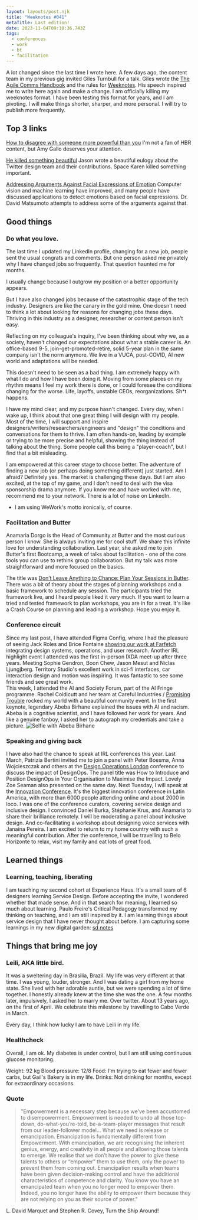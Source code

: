 ```yaml
---
layout: layouts/post.njk
title: "Weeknotes #041"
metaTitle: Last edition!
date: 2023-11-04T09:10:36.743Z
tags:
  - conferences
  - work
  - bt
  - facilitation
---
```

A lot changed since the last time I wrote here. A few days ago, the content team in my previous gig invited Giles Turnbull for a talk. Giles wrote the [The Agile Comms Handbook](https://defradigital.blog.gov.uk/a-guide-to-agile-communication/) and the rules for [Weeknotes](https://gilest.org/weeknotes-rules.html). His speech inspired me to write here again and make a change. I am officially killing my weeknotes format. I have been testing this format for years, and I am pivoting. I will make things shorter, sharper, and more personal. I will try to publish more frequently. 

## Top 3 links

[How to disagree with someone more powerful than you](https://hbr.org/2016/03/how-to-disagree-with-someone-more-powerful-than-you?utm_medium=social&utm_campaign=hbr&utm_source=facebook&tpcc=orgsocial_edit&fbclid=IwAR3gJugpn8ConDxq_MNY8YJyKmfOC1kxCS-biRqZCQqv854pdnet4ODSfU0_aem_Abhm3JSD7zKZLsNiatgW5n2agq0mF_h_Yfr4__jzJKXFV_Qnjby2urCfqyg7PvZbjXY)
I'm not a fan of HBR content, but Amy Gallo deserves your attention. 

[He killed something beautiful](https://www.fromjason.xyz/notebook/he-killed-something-beautiful/#ps-aia) 
Jason wrote a beautiful eulogy about the Twitter design team and their contributions. Space Karen killed something important.

[Addressing Arguments Against Facial Expressions of Emotion](https://www.humintell.com/2020/05/addressing-arguments-against-facial-expressions-of-emotion/)
Computer vision and machine learning have improved, and many people have discussed applications to detect emotions based on facial expressions. Dr. David Matsumoto attempts to address some of the arguments against that. 
  
## Good things

### Do what you love.

The last time I updated my LinkedIn profile, changing for a new job, people sent the usual congrats and comments. But one person asked me privately why I have changed jobs so frequently. That question haunted me for months. 

I usually change because I outgrow my position or a better opportunity appears. 

But I have also changed jobs because of the catastrophic stage of the tech industry. Designers are like the canary in the gold mine. One doesn't need to think a lot about looking for reasons for changing jobs these days. Thriving in this industry as a designer, researcher or content person isn't easy.  

Reflecting on my colleague's inquiry, I've been thinking about why we, as a society, haven't changed our expectations about what a stable career is. An office-based 9-5, join-get-promoted-retire, solid 5-year plan in the same company isn't the norm anymore. We live in a VUCA, post-COVID, AI new world and adaptations will be needed.    

This doesn't need to be seen as a bad thing. I am extremely happy with what I do and how I have been doing it. Moving from some places on my rhythm means I feel my work there is done, or I could foresee the conditions changing for the worse. Life, layoffs, unstable CEOs, reorganizations. Sh*t happens.       
 
I have my mind clear, and my purpose hasn't changed. Every day, when I wake up, I think about that one great thing I will design with my people. Most of the time, I will support and inspire designers/writers/researchers/engineers and "design" the conditions and conversations for them to thrive. I am often hands-on, leading by example or trying to be more precise and helpful, showing the thing instead of talking about the thing. Some people call this being a "player-coach", but I find that a bit misleading. 

I am empowered at this career stage to choose better. The adventure of finding a new job (or perhaps doing something different) just started. Am I afraid? Definitely yes. The market is challenging these days. But I am also excited, at the top of my game, and I don't need to deal with the visa sponsorship drama anymore. If you know me and have worked with me, recommend me to your network. There is a lot of noise on LinkedIn. 

* I am using WeWork's motto ironically, of course. 


### Facilitation and Butter

Anamaria Dorgo is the Head of Community at Butter and the most curious person I know. She is always inviting me for cool stuff. We share this infinite love for understanding collaboration. Last year, she asked me to join Butter's first Bootcamp, a week of talks about facilitation - one of the core tools you can use to rethink group collaboration. But my talk was more straightforward and more focused on the basics. 

The title was [Don’t Leave Anything to Chance: Plan Your Sessions in Butter](https://www.youtube.com/watch?v=WuXEMNW5jFg&t=785s). There was a bit of theory about the stages of planning workshops and a basic framework to schedule any session. The participants tried the framework live, and I heard people liked it very much. If you want to learn a tried and tested framework to plan workshops, you are in for a treat. It's like a Crash Course on planning and leading a workshop. Hope you enjoy it. 

### Conference circuit

Since my last post, I have attended Figma Config, where I had the pleasure of seeing Jack Roles and Brice Fontaine [showing our work at Farfetch](https://www.youtube.com/watch?v=QaocNHzy6lk) integrating design systems, operations, and user research.
Another IRL highlight event I attended was the first in-person IXDA meet-up after three years. Meeting Sophie Gendron, Boon Chew, Jason Mesut and Niclas Ljungjberg. Territory Studio's excellent work in sci-fi interfaces, car interaction design and motion was inspiring. It was fantastic to see some friends and see great work.  
This week, I attended the AI and Society Forum, part of the AI Fringe programme. Rachel Coldicutt and her team at Careful Industries / [Promising Trouble](https://www.promisingtrouble.net) rocked my world with a beautiful community event. In the first keynote, legendary Abeba Birhane explained the issues with AI and racism. Abeba is a cognitive scientist, and I have followed her work for years. And like a genuine fanboy, I asked her to autograph my credentials and take a picture.
![Selfie with Abeba Birhane](/images/me_abeba.jpeg "A photo with Abeba Birhane")


### Speaking and giving back

I have also had the chance to speak at IRL conferences this year. Last March, Patrizia Bertini invited me to join a panel with Peter Boesma, Anna Wojcieszczak and others at the [Design Operations London](https://www.henrystewartconferences.com/events/design-operations-london-2023) conference to discuss the impact of DesignOps. The panel title was How to Introduce and Position DesignOps in Your Organisation to Maximise the Impact. Lovely Zoe Seaman also presented on the same day. 
Next Tuesday, I will speak at the [Innovation Conference](https://semanadeinovacao.enap.gov.br/index.php/en/). It's the biggest innovation conference in Latin America, with more than 6000 people attending online and about 2000 in loco. I was one of the conference curators, covering service design and inclusive design. I convinced Daniel Burka, Stéphanie Krus, and Anamaria to share their brilliance remotely. 
I will be moderating a panel about inclusive design. And co-facilitating a workshop about designing voice services with Janaína Pereira. I am excited to return to my home country with such a meaningful contribution.
After the conference, I will be travelling to Belo Horizonte to relax, visit my family and eat lots of great food. 

## Learned things
### Learning, teaching, liberating

I am teaching my second cohort at Experience Haus. It's a small team of 6 designers learning Service Design. Before accepting the invite, I wondered whether that made sense. And in that search for meaning, I learned so much about learning. Paulo Freire's Critical Pedagogy transformed my thinking on teaching, and I am still inspired by it. I am learning things about service design that I have never thought about before. I am capturing some learnings in my new digital garden: [sd notes](https://sdnotes.danielsouza.org)

## Things that bring me joy

### Leili, AKA little bird. 
It was a sweltering day in Brasilia, Brazil. My life was very different at that time. I was young, louder, stronger. And I was dating a girl from my home state. She lived with her adorable auntie, but we were spending a lot of time together. I honestly already knew at the time she was the one. A few months later, impulsively, I asked her to marry me. Over twitter. About 13 years ago, on the first of April. We celebrate this milestone by travelling to Cabo Verde in March.

Every day, I think how lucky I am to have Leili in my life. 

### Healthcheck

Overall, I am ok. My diabetes is under control, but I am still using continuous glucose monitoring.  

Weight: 92 kg
Blood pressure: 12/8
Food: I'm trying to eat fewer and fewer carbs, but Gail's Bakery is in my life. 
Drinks: Not drinking for months, except for extraordinary occasions. 

###  Quote

> "Empowerment is a necessary step because we’ve been accustomed to disempowerment. Empowerment is needed to undo all those top-down, do-what-you’re-told, be-a-team-player messages that result from our leader-follower model... What we need is release or emancipation. Emancipation is fundamentally different from Empowerment. With emancipation, we are recognising the inherent genius, energy, and creativity in all people and allowing those talents to emerge. We realise that we don’t have the power to give these talents to others or “empower” them to use them, only the power to prevent them from coming out. Emancipation results when teams have been given decision-making control and have the additional characteristics of competence and clarity. You know you have an emancipated team when you no longer need to empower them. Indeed, you no longer have the ability to empower them because they are not relying on you as their source of power."

L. David Marquet and Stephen R. Covey, Turn the Ship Around!

